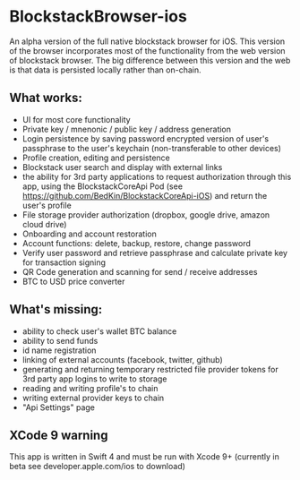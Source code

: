 # BlockstackBrowser-ios

An alpha version of the full native blockstack browser for iOS. This version of the browser incorporates most of the functionality from the web version of blockstack browser. The big difference between this version and the web is that data is persisted locally rather than on-chain.

## What works:
- UI for most core functionality
- Private key / mnenonic / public key / address generation
- Login persistence by saving password encrypted version of user's passphrase to the user's keychain (non-transferable to other devices)
- Profile creation, editing and persistence
- Blockstack user search and display with external links
- the ability for 3rd party applications to request authorization through this app, using the BlockstackCoreApi Pod (see https://github.com/BedKin/BlockstackCoreApi-iOS) and return the user's profile
- File storage provider authorization (dropbox, google drive, amazon cloud drive)
- Onboarding and account restoration
- Account functions: delete, backup, restore, change password
- Verify user password and retrieve passphrase and calculate private key for transaction signing
- QR Code generation and scanning for send / receive addresses
- BTC to USD price converter

## What's missing:
- ability to check user's wallet BTC balance
- ability to send funds
- id name registration
- linking of external accounts (facebook, twitter, github)
- generating and returning temporary restricted file provider tokens for 3rd party app logins to write to storage
- reading and writing profile's to chain
- writing external provider keys to chain
- "Api Settings" page

## XCode 9 warning

This app is written in Swift 4 and must be run with Xcode 9+ (currently in beta see developer.apple.com/ios to download)
